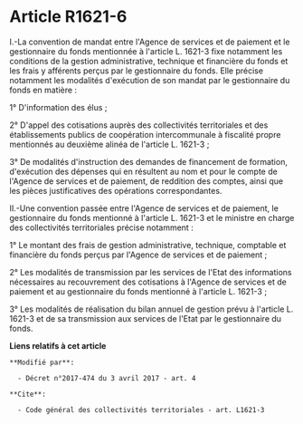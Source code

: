# Article R1621-6

I.-La convention de mandat entre l'Agence de services et de paiement et le gestionnaire du fonds mentionnée à l'article L.
1621-3 fixe notamment les conditions de la gestion administrative, technique et financière du fonds et les frais y afférents
perçus par le gestionnaire du fonds. Elle précise notamment les modalités d'exécution de son mandat par le gestionnaire du
fonds en matière : 

1° D'information des élus ; 

2° D'appel des cotisations auprès des collectivités territoriales et des établissements publics de coopération intercommunale
à fiscalité propre mentionnés au deuxième alinéa de l'article L. 1621-3 ; 

3° De modalités d'instruction des demandes de financement de formation, d'exécution des dépenses qui en résultent au nom et
pour le compte de l'Agence de services et de paiement, de reddition des comptes, ainsi que les pièces justificatives des
opérations correspondantes. 

II.-Une convention passée entre l'Agence de services et de paiement, le gestionnaire du fonds mentionné à l'article L. 1621-3
et le ministre en charge des collectivités territoriales précise notamment : 

1° Le montant des frais de gestion administrative, technique, comptable et financière du fonds perçus par l'Agence de
services et de paiement ; 

2° Les modalités de transmission par les services de l'Etat des informations nécessaires au recouvrement des cotisations à
l'Agence de services et de paiement et au gestionnaire du fonds mentionné à l'article L. 1621-3 ; 

3° Les modalités de réalisation du bilan annuel de gestion prévu à l'article L. 1621-3 et de sa transmission aux services de
l'Etat par le gestionnaire du fonds.

**Liens relatifs à cet article**

	**Modifié par**:

	  - Décret n°2017-474 du 3 avril 2017 - art. 4

	**Cite**:

	  - Code général des collectivités territoriales - art. L1621-3
